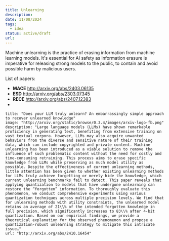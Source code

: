 ```yaml
---
title: Unlearning
description: 
date: 11/08/2024
tags:
  - idea
status: active/draft
url:
---
```

Machine unlearning is the practice of erasing information from machine learning models. It's essential for AI safety as information erasure is imperative for releasing strong models to the public, to contain and avoid possible harm by malicious users.

List of papers:
- **MACE** http://arxiv.org/abs/2403.06135
- **ESD** http://arxiv.org/abs/2303.07345
- **RECE** http://arxiv.org/abs/2407.12383
- 
```embed
title: "Does your LLM truly unlearn? An embarrassingly simple approach to recover unlearned knowledge"
image: "http://arxiv.org/static/browse/0.3.4/images/arxiv-logo-fb.png"
description: "Large language models (LLMs) have shown remarkable proficiency in generating text, benefiting from extensive training on vast textual corpora. However, LLMs may also acquire unwanted behaviors from the diverse and sensitive nature of their training data, which can include copyrighted and private content. Machine unlearning has been introduced as a viable solution to remove the influence of such problematic content without the need for costly and time-consuming retraining. This process aims to erase specific knowledge from LLMs while preserving as much model utility as possible. Despite the effectiveness of current unlearning methods, little attention has been given to whether existing unlearning methods for LLMs truly achieve forgetting or merely hide the knowledge, which current unlearning benchmarks fail to detect. This paper reveals that applying quantization to models that have undergone unlearning can restore the “forgotten” information. To thoroughly evaluate this phenomenon, we conduct comprehensive experiments using various quantization techniques across multiple precision levels. We find that for unlearning methods with utility constraints, the unlearned model retains an average of 21\\% of the intended forgotten knowledge in full precision, which significantly increases to 83\\% after 4-bit quantization. Based on our empirical findings, we provide a theoretical explanation for the observed phenomenon and propose a quantization-robust unlearning strategy to mitigate this intricate issue…"
url: "http://arxiv.org/abs/2410.16454"
```

